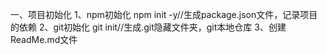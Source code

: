 一、项目初始化
1、npm初始化
npm init -y//生成package.json文件，记录项目的依赖
2、git初始化
git init//生成.git隐藏文件夹，git本地仓库
3、创建ReadMe.md文件
